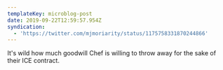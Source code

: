 ```yaml
---
templateKey: microblog-post
date: 2019-09-22T12:59:57.954Z
syndication:
  - 'https://twitter.com/mjmoriarity/status/1175758331870244866'
---
```


It's wild how much goodwill Chef is willing to throw away for the sake of their ICE contract.
